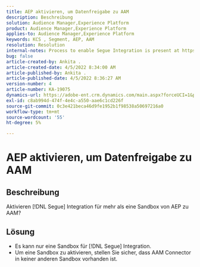 ```yaml
---
title: AEP aktivieren, um Datenfreigabe zu AAM
description: Beschreibung
solution: Audience Manager,Experience Platform
product: Audience Manager,Experience Platform
applies-to: Audience Manager,Experience Platform
keywords: KCS , Segment, AEP, AAM
resolution: Resolution
internal-notes: Process to enable Segue Integration is present at https://wiki.corp.adobe.com/pages/viewpage.action?spaceKey=supportdelivery&title=AEP+Segments+not+Populating+in+AAM internal link.
bug: false
article-created-by: Ankita .
article-created-date: 4/5/2022 8:34:00 AM
article-published-by: Ankita .
article-published-date: 4/5/2022 8:36:27 AM
version-number: 4
article-number: KA-19075
dynamics-url: https://adobe-ent.crm.dynamics.com/main.aspx?forceUCI=1&pagetype=entityrecord&etn=knowledgearticle&id=45284320-bbb4-ec11-983f-000d3a5d0e57
exl-id: c8ab994d-474f-4e4c-a550-aae6c1cd226f
source-git-commit: 0c3e421beca46d9fe1952b1f98538a50697216a0
workflow-type: tm+mt
source-wordcount: '55'
ht-degree: 5%

---
```


# AEP aktivieren, um Datenfreigabe zu AAM

## Beschreibung

Aktivieren [!DNL Segue] Integration für mehr als eine Sandbox von AEP zu AAM?

## Lösung


- Es kann nur eine Sandbox für [!DNL Segue] Integration.
- Um eine Sandbox zu aktivieren, stellen Sie sicher, dass AAM Connector in keiner anderen Sandbox vorhanden ist.
